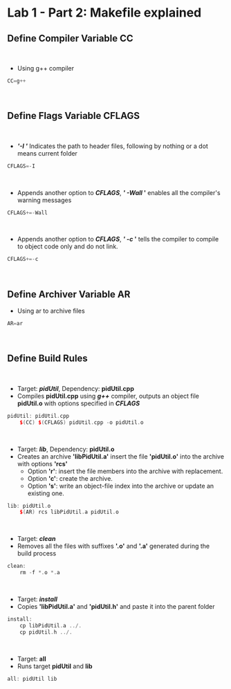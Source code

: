 
# Lab 1 - Part 2: Makefile explained

## Define Compiler Variable CC 
<br />

- Using g++ compiler
```C
CC=g++
```
<br />

## Define Flags Variable CFLAGS
<br />

- **_'-I '_** Indicates the path to header files, following by nothing or a dot means current folder
```cpp
CFLAGS=-I
```
<br />

- Appends another option to **_CFLAGS_**, **_' -Wall_ '** enables all the compiler's warning messages
```cpp
CFLAGS+=-Wall
```
<br />

- Appends another option to **_CFLAGS_**, **_' -c_ '** tells the compiler to compile to object code only and do not link.
```cpp
CFLAGS+=-c
```
<br />

## Define Archiver Variable AR
- Using ar to archive files
```cpp
AR=ar
```
<br />

## Define Build Rules
<br />

- Target: **_pidUtil_**, Dependency: **pidUtil.cpp**
- Compiles **pidUtil.cpp** using **_g++_** compiler, outputs an object file **pidUtil.o** with options specified in **_CFLAGS_**
```cpp
pidUtil: pidUtil.cpp
    $(CC) $(CFLAGS) pidUtil.cpp -o pidUtil.o
```
<br />

- Target: **_lib_**, Dependency: **pidUtil.o**
- Creates an archive **'libPidUtil.a'** insert the file **'pidUtil.o'** into the archive with options **'rcs'**
    - Option **'r'**: insert the file members into the archive with replacement.
    - Option **'c'**: create the archive.
    - Option **'s'**: write an object-file index into the archive or update an existing one.
```cpp
lib: pidUtil.o
    $(AR) rcs libPidUtil.a pidUtil.o
```
<br />

- Target: **_clean_**
- Removes all the files with suffixes **'.o'** and **'.a'** generated during the build process
```cpp
clean:
    rm -f *.o *.a
```
<br />

- Target: **_install_**
- Copies **'libPidUtil.a'** and **'pidUtil.h'** and paste it into the parent folder
```cpp
install:
    cp libPidUtil.a ../.
    cp pidUtil.h ../.
```
<br />

- Target: **all**
- Runs target **pidUtil** and **lib**
```cpp
all: pidUtil lib
```